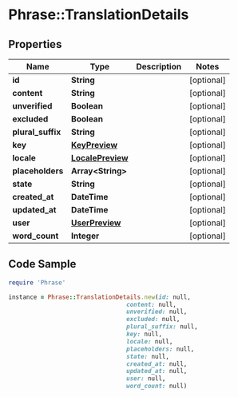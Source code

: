 # Phrase::TranslationDetails

## Properties

Name | Type | Description | Notes
------------ | ------------- | ------------- | -------------
**id** | **String** |  | [optional] 
**content** | **String** |  | [optional] 
**unverified** | **Boolean** |  | [optional] 
**excluded** | **Boolean** |  | [optional] 
**plural_suffix** | **String** |  | [optional] 
**key** | [**KeyPreview**](KeyPreview.md) |  | [optional] 
**locale** | [**LocalePreview**](LocalePreview.md) |  | [optional] 
**placeholders** | **Array&lt;String&gt;** |  | [optional] 
**state** | **String** |  | [optional] 
**created_at** | **DateTime** |  | [optional] 
**updated_at** | **DateTime** |  | [optional] 
**user** | [**UserPreview**](UserPreview.md) |  | [optional] 
**word_count** | **Integer** |  | [optional] 

## Code Sample

```ruby
require 'Phrase'

instance = Phrase::TranslationDetails.new(id: null,
                                 content: null,
                                 unverified: null,
                                 excluded: null,
                                 plural_suffix: null,
                                 key: null,
                                 locale: null,
                                 placeholders: null,
                                 state: null,
                                 created_at: null,
                                 updated_at: null,
                                 user: null,
                                 word_count: null)
```


